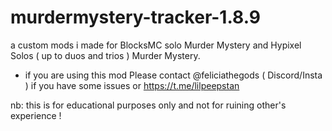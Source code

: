 # murdermystery-tracker-1.8.9
a custom mods i made for BlocksMC solo Murder Mystery
and Hypixel Solos ( up to duos and trios ) Murder Mystery.

* if you are using this mod Please contact @feliciathegods ( Discord/Insta ) if you have some issues or https://t.me/lilpeepstan

nb: this is for educational purposes only and not for ruining other's experience !


